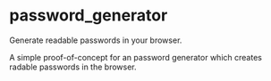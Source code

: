 # password_generator
Generate readable passwords in your browser.

A simple proof-of-concept for an password generator which creates radable passwords in the browser.
